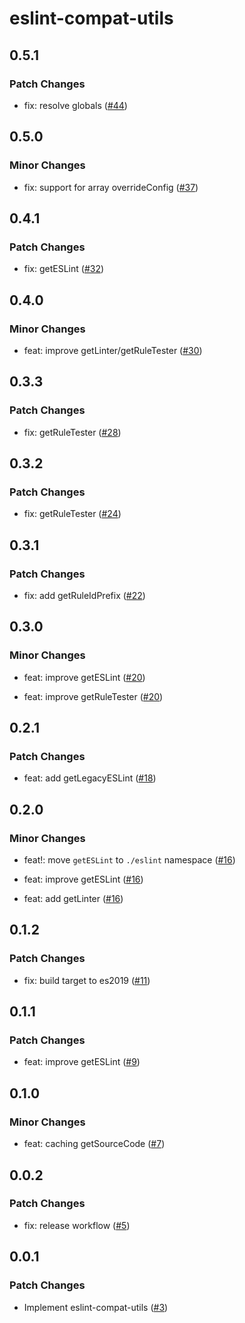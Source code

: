 # eslint-compat-utils

## 0.5.1

### Patch Changes

- fix: resolve globals ([#44](https://github.com/ota-meshi/eslint-compat-utils/pull/44))

## 0.5.0

### Minor Changes

- fix: support for array overrideConfig ([#37](https://github.com/ota-meshi/eslint-compat-utils/pull/37))

## 0.4.1

### Patch Changes

- fix: getESLint ([#32](https://github.com/ota-meshi/eslint-compat-utils/pull/32))

## 0.4.0

### Minor Changes

- feat: improve getLinter/getRuleTester ([#30](https://github.com/ota-meshi/eslint-compat-utils/pull/30))

## 0.3.3

### Patch Changes

- fix: getRuleTester ([#28](https://github.com/ota-meshi/eslint-compat-utils/pull/28))

## 0.3.2

### Patch Changes

- fix: getRuleTester ([#24](https://github.com/ota-meshi/eslint-compat-utils/pull/24))

## 0.3.1

### Patch Changes

- fix: add getRuleIdPrefix ([#22](https://github.com/ota-meshi/eslint-compat-utils/pull/22))

## 0.3.0

### Minor Changes

- feat: improve getESLint ([#20](https://github.com/ota-meshi/eslint-compat-utils/pull/20))

- feat: improve getRuleTester ([#20](https://github.com/ota-meshi/eslint-compat-utils/pull/20))

## 0.2.1

### Patch Changes

- feat: add getLegacyESLint ([#18](https://github.com/ota-meshi/eslint-compat-utils/pull/18))

## 0.2.0

### Minor Changes

- feat!: move `getESLint` to `./eslint` namespace ([#16](https://github.com/ota-meshi/eslint-compat-utils/pull/16))

- feat: improve getESLint ([#16](https://github.com/ota-meshi/eslint-compat-utils/pull/16))

- feat: add getLinter ([#16](https://github.com/ota-meshi/eslint-compat-utils/pull/16))

## 0.1.2

### Patch Changes

- fix: build target to es2019 ([#11](https://github.com/ota-meshi/eslint-compat-utils/pull/11))

## 0.1.1

### Patch Changes

- feat: improve getESLint ([#9](https://github.com/ota-meshi/eslint-compat-utils/pull/9))

## 0.1.0

### Minor Changes

- feat: caching getSourceCode ([#7](https://github.com/ota-meshi/eslint-compat-utils/pull/7))

## 0.0.2

### Patch Changes

- fix: release workflow ([#5](https://github.com/ota-meshi/eslint-compat-utils/pull/5))

## 0.0.1

### Patch Changes

- Implement eslint-compat-utils ([#3](https://github.com/ota-meshi/eslint-compat-utils/pull/3))
